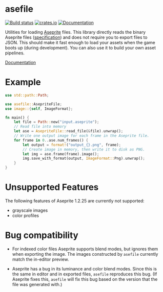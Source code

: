 # asefile

[![Build status](https://github.com/alpine-alpaca/asefile/actions/workflows/rust.yml/badge.svg)](https://github.com/alpine-alpaca/asefile/actions/)
[![crates.io](https://img.shields.io/crates/v/asefile.svg)](https://crates.io/crates/asefile)
[![Documentation](https://docs.rs/asefile/badge.svg)](https://docs.rs/asefile)
<!-- [![Build Status](https://github.com/alpine-alpaca/asefile/workflows/Rust%20CI/badge.svg)](https://github.com/alpine-alpaca/asefile/actions) -->

Utilities for loading [Aseprite](https://www.aseprite.org/) files. This library
directly reads the binary Aseprite files ([specification][spec]) and does not
require you to export files to JSON. This should make it fast enough to load
your assets when the game boots up (during development). You can also use it to
build your own asset pipelines.

[Documentation](https://docs.rs/asefile/)

[spec]: https://github.com/aseprite/aseprite/blob/master/docs/ase-file-specs.md

# Example

```rust
use std::path::Path;

use asefile::AsepriteFile;
use image::{self, ImageFormat};

fn main() {
    let file = Path::new("input.aseprite");
    // Read file into memory
    let ase = AsepriteFile::read_file(&file).unwrap();
    // Write one output image for each frame in the Aseprite file.
    for frame in 0..ase.num_frames() {
        let output = format!("output_{}.png", frame);
        // Create image in memory, then write it to disk as PNG.
        let img = ase.frame(frame).image();
        img.save_with_format(output, ImageFormat::Png).unwrap();
    }
}
```

# Unsupported Features

The following features of Aseprite 1.2.25 are currently not supported:

- grayscale images
- color profiles


# Bug compatibility

- For indexed color files Aseprite supports blend modes, but ignores them when
  exporting the image. The images constructed by `asefile` currently match the
  in-editor preview.

- Aseprite has a bug in its luminance and color blend modes. Since this is the
  same in editor and in exported files, `asefile` reproduces this bug. (If
  Aseprite fixes this, `asefile` will fix this bug based on the version that
  the file was generated with.)
